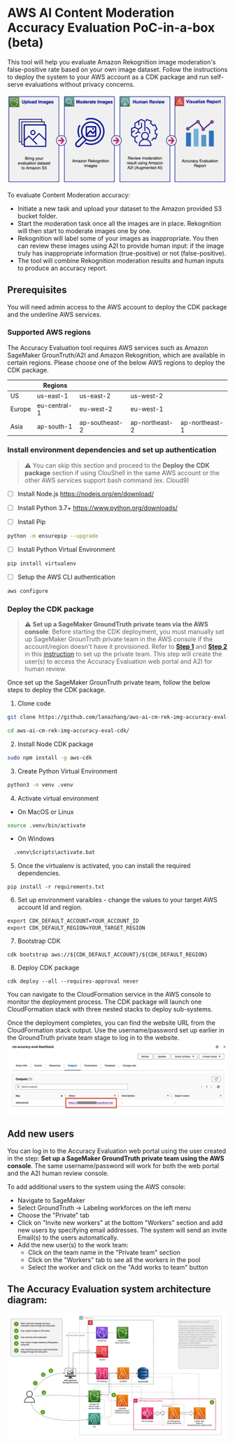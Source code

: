 # AWS AI Content Moderation Accuracy Evaluation PoC-in-a-box (beta)

This tool will help you evaluate Amazon Rekognition image moderation's false-positive rate based on your own image dataset. Follow the instructions to deploy the system to your AWS account as a CDK package and run self-serve evaluations without privacy concerns.

![workflow digram](static/flow_diagram.png)

To evaluate Content Moderation accuracy:

* Initiate a new task and upload your dataset to the Amazon provided S3 bucket folder.
* Start the moderation task once all the images are in place. Rekognition will then start to moderate images one by one.
* Rekognition will label some of your images as inappropriate. You then can review these images using A2I to provide human input: if the image truly has inappropriate information (true-positive) or not (false-positive).
* The tool will combine Rekognition moderation results and human inputs to produce an accuracy report.


## Prerequisites
You will need admin access to the AWS account to deploy the CDK package and the underline AWS services.

### Supported AWS regions
The Accuracy Evaluation tool requires AWS services such as Amazon SageMaker GrounTruth/A2I and Amazon Rekognition, which are available in certain regions. Please choose one of the below AWS regions to deploy the CDK package.

| |Regions ||||
| ---------- | ---------- | ---------- | ---------- | ---------- |
| US | us-east-1 | us-east-2 | us-west-2 ||
| Europe | eu-central-1 | eu-west-2 | eu-west-1 ||
| Asia | ap-south-1 | ap-southeast-2 | ap-northeast-2 | ap-northeast-1 |


### Install environment dependencies and set up authentication
> :warning: You can skip this section and proceed to the **Deploy the CDK package** section if using ClouShell in the same AWS account or the other AWS services support bash command (ex. Cloud9)

- [ ] Install Node.js
https://nodejs.org/en/download/

- [ ] Install Python 3.7+
https://www.python.org/downloads/

- [ ] Install Pip
```sh
python -m ensurepip --upgrade
```

- [ ] Install Python Virtual Environment
```sh
pip install virtualenv
```

- [ ] Setup the AWS CLI authentication
```sh
aws configure                                                                     
 ```                      

### Deploy the CDK package
> :warning: **Set up a SageMaker GroundTruth private team via the AWS console**: 
Before starting the CDK deployment, you must manually set up SageMaker GrounTruth private team in the AWS console if the account/region doesn't have it provisioned.
Refer to [**Step 1**](https://catalog.us-east-1.prod.workshops.aws/workshops/1ece9ffd-4c24-4e66-b42a-0c0e13b0f668/en-US/content-moderation/01-image-moderation/02-image-moderation-with-a2i#step-1:-create-a-private-team-in-aws-console-(you-can-skip-this-step-if-you-already-have-a-private-work-team-in-the-region)) 
and [**Step 2**](https://catalog.us-east-1.prod.workshops.aws/workshops/1ece9ffd-4c24-4e66-b42a-0c0e13b0f668/en-US/content-moderation/01-image-moderation/02-image-moderation-with-a2i#step-2:-activate-a2i-user-account) 
in this [instruction](https://catalog.us-east-1.prod.workshops.aws/workshops/1ece9ffd-4c24-4e66-b42a-0c0e13b0f668/en-US/content-moderation/01-image-moderation/02-image-moderation-with-a2i) 
to set up the private team. This step will create the user(s) to access the Accuracy Evaluation web portal and A2I for human review.

Once set up the SageMaker GrounTruth private team, follow the below steps to deploy the CDK package.

1. Clone code
```sh
git clone https://github.com/lanazhang/aws-ai-cm-rek-img-accuracy-eval-cdk.git
```
```sh
cd aws-ai-cm-rek-img-accuracy-eval-cdk/
```

2. Install Node CDK package
```sh
sudo npm install -g aws-cdk
```

3. Create Python Virtual Environment
```sh
python3 -m venv .venv
```

4. Activate virtual environment

  - On MacOS or Linux
  ```sh
  source .venv/bin/activate
  ```
  - On Windows
  ```sh
    .venv\Scripts\activate.bat                                        
```

5. Once the virtualenv is activated, you can install the required dependencies.

```
pip install -r requirements.txt
```

6. Set up environment varaibles - change the values to your target AWS account Id and region.
```
export CDK_DEFAULT_ACCOUNT=YOUR_ACCOUNT_ID
export CDK_DEFAULT_REGION=YOUR_TARGET_REGION
```

7. Bootstrap CDK
```
cdk bootstrap aws://${CDK_DEFAULT_ACCOUNT}/${CDK_DEFAULT_REGION}
```

8. Deploy CDK package
```
cdk deploy --all --requires-approval never
```

You can navigate to the CloudFormation service in the AWS console to monitor the deployment process. The CDK package will launch one CloudFormation stack with three nested stacks to deploy sub-systems. 

Once the deployment completes, you can find the website URL from the CloudFormation stack output. Use the username/password set up earlier in the GroundTruth private team stage to log in to the website.
![CloudFormation stack output](static/cloudformation-stack-output.png)


## Add new users
You can log in to the Accuracy Evaluation web portal using the user created in the step: **Set up a SageMaker GroundTruth private team using the AWS console**. The same username/password will work for both the web portal and the A2I human review console.

To add additional users to the system using the AWS console:
- Navigate to SageMaker
- Select GroundTruth -> Labeling workforces on the left menu
- Choose the "Private" tab
- Click on "Invite new workers" at the bottom "Workers" section and add new users by specifying email addresses. The system will send an invite Email(s) to the users automatically.
- Add the new user(s) to the work team:
  - Click on the team name in the "Private team" section
  - Click on the "Workers" tab to see all the workers in the pool
  - Select the worker and click on the "Add works to team" button

## The Accuracy Evaluation system architecture diagram:
![workflow digram](static/cm-accuray-eval-architecture.png)
